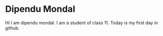 # Dipendu Mondal
Hi I am dipendu mondal.
I am a student of class 11.
Today is my first day in github.
 
